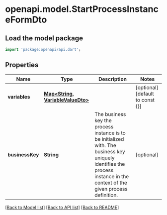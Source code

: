 # openapi.model.StartProcessInstanceFormDto

## Load the model package
```dart
import 'package:openapi/api.dart';
```

## Properties
Name | Type | Description | Notes
------------ | ------------- | ------------- | -------------
**variables** | [**Map<String, VariableValueDto>**](VariableValueDto.md) |  | [optional] [default to const {}]
**businessKey** | **String** | The business key the process instance is to be initialized with. The business key uniquely identifies the process instance in the context of the given process definition. | [optional] 

[[Back to Model list]](../README.md#documentation-for-models) [[Back to API list]](../README.md#documentation-for-api-endpoints) [[Back to README]](../README.md)


